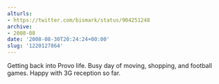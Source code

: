 ```yaml
---
alturls:
- https://twitter.com/bismark/status/904251248
archive:
- 2008-08
date: '2008-08-30T20:24:24+00:00'
slug: '1220127864'
---
```


Getting back into Provo life. Busy day of moving, shopping, and football games. Happy with 3G reception so far.

